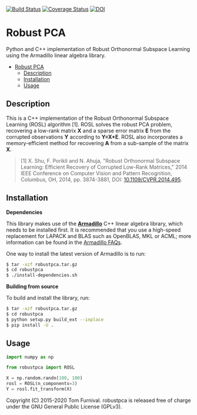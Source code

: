 
[![Build Status](https://travis-ci.org/tjof2/robustpca.svg?branch=master)](https://travis-ci.org/tjof2/robustpca)
[![Coverage Status](https://coveralls.io/repos/github/tjof2/robustpca/badge.svg?branch=master)](https://coveralls.io/github/tjof2/robustpca?branch=master)
[![DOI](https://zenodo.org/badge/46107795.svg)](https://zenodo.org/badge/latestdoi/46107795)

# Robust PCA
Python and C++ implementation of Robust Orthonormal Subspace Learning using the Armadillo linear algebra library.

- [Robust PCA](#robust-pca)
  - [Description](#description)
  - [Installation](#installation)
  - [Usage](#usage)

## Description

This is a C++ implementation of the Robust Orthonormal Subspace Learning (ROSL) algorithm [1]. ROSL solves the robust PCA problem, recovering a low-rank matrix **X** and a sparse error matrix **E** from the corrupted observations **Y** according to **Y=X+E**. ROSL also incorporates a memory-efficient method for recovering **A** from a sub-sample of the matrix **X**.

> [1] X. Shu, F. Porikli and N. Ahuja, "Robust Orthonormal Subspace Learning: Efficient Recovery of Corrupted Low-Rank Matrices," 2014 IEEE Conference on Computer Vision and Pattern Recognition, Columbus, OH, 2014, pp. 3874-3881, DOI: [10.1109/CVPR.2014.495](http://dx.doi.org/10.1109/CVPR.2014.495).

## Installation

**Dependencies**

This library makes use of the **[Armadillo](http://arma.sourceforge.net)** C++ linear algebra library,
which needs to be installed first. It is recommended that you use a high-speed replacement for
LAPACK and BLAS such as OpenBLAS, MKL or ACML; more information can be found in the [Armadillo
FAQs](http://arma.sourceforge.net/faq.html#dependencies).

One way to install the latest version of Armadillo is to run:

```bash
$ tar -xzf robustpca.tar.gz
$ cd robustpca
$ ./install-dependencies.sh
```

**Building from source**

To build and install the library, run:

```bash
$ tar -xzf robustpca.tar.gz
$ cd robustpca
$ python setup.py build_ext --inplace
$ pip install -U .
```

## Usage

```python
import numpy as np

from robustpca import ROSL

X = np.random.randn(100, 100)
rosl = ROSL(n_components=3)
Y = rosl.fit_transform(X)
```

Copyright (C) 2015-2020 Tom Furnival. robustpca is released free of charge under the GNU General Public License (GPLv3).

